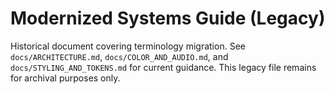 # Modernized Systems Guide (Legacy)

Historical document covering terminology migration. See `docs/ARCHITECTURE.md`, `docs/COLOR_AND_AUDIO.md`, and `docs/STYLING_AND_TOKENS.md` for current guidance. This legacy file remains for archival purposes only.
